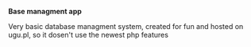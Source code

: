 **Base managment app**

Very basic database managment system, created for fun and hosted on ugu.pl, so it dosen't use the newest php features
